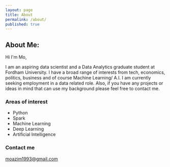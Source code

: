 ```yaml
---
layout: page
title: About
permalink: /about/
published: true
---
```

## About Me:

Hi I'm Mo,

I am an aspiring data scientist and a Data Analytics graduate student at Fordham University. I have a broad range of interests from tech, economics, politics, business and of course Machine Learning/ A.I.
I am currently seeking employment in a data related role. Also, if you have any projects or ideas in mind that can use my background please feel free to contact me.

### Areas of interest
- Python
- Spark
- Machine Learning
- Deep Learning
- Artificial Intelligence

### Contact me

[moazim1993@gmail.com](mailtomoazim1993@gmail.com)
